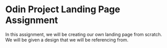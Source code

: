 <h1> Odin Project Landing Page Assignment</h1>
<p> In this assignment, we will be creating our own landing page from scratch. We will be given a design that we will be referencing from.</p>
